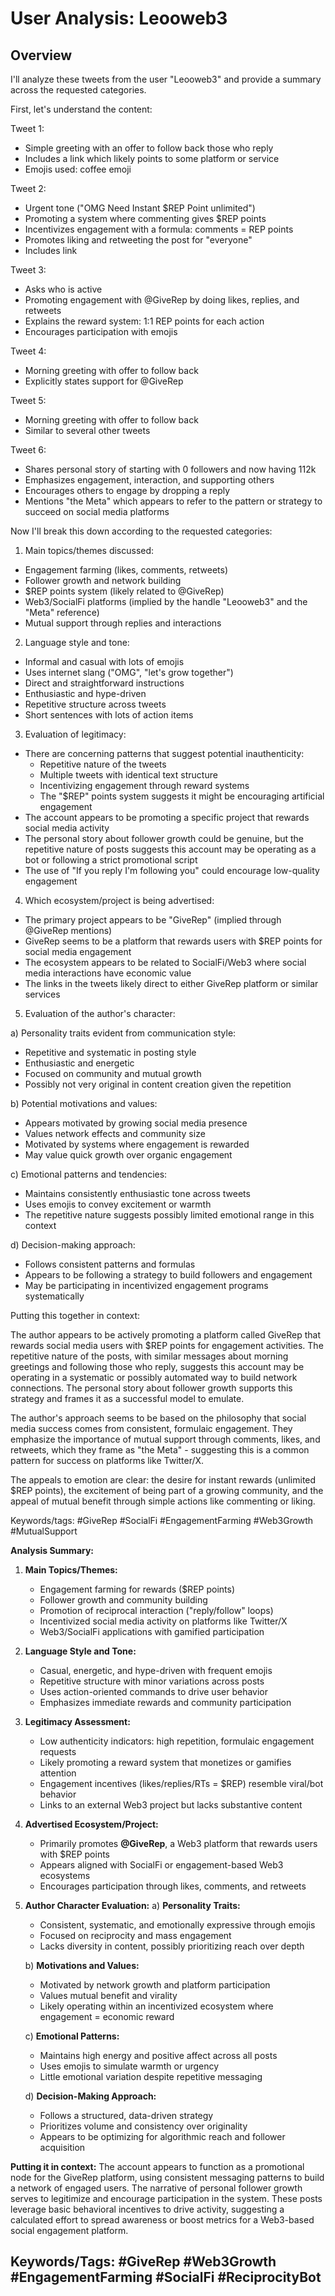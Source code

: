 # User Analysis: Leooweb3

## Overview

<think>
I'll analyze these tweets from the user "Leooweb3" and provide a summary across the requested categories.

First, let's understand the content:

Tweet 1:
- Simple greeting with an offer to follow back those who reply
- Includes a link which likely points to some platform or service
- Emojis used: coffee emoji

Tweet 2:
- Urgent tone ("OMG Need Instant $REP Point unlimited")
- Promoting a system where commenting gives $REP points
- Incentivizes engagement with a formula: comments = REP points
- Promotes liking and retweeting the post for "everyone"
- Includes link

Tweet 3:
- Asks who is active
- Promoting engagement with @GiveRep by doing likes, replies, and retweets
- Explains the reward system: 1:1 REP points for each action
- Encourages participation with emojis

Tweet 4:
- Morning greeting with offer to follow back
- Explicitly states support for @GiveRep

Tweet 5:
- Morning greeting with offer to follow back
- Similar to several other tweets

Tweet 6:
- Shares personal story of starting with 0 followers and now having 112k
- Emphasizes engagement, interaction, and supporting others
- Encourages others to engage by dropping a reply
- Mentions "the Meta" which appears to refer to the pattern or strategy to succeed on social media platforms

Now I'll break this down according to the requested categories:

1. Main topics/themes discussed:
- Engagement farming (likes, comments, retweets)
- Follower growth and network building
- $REP points system (likely related to @GiveRep)
- Web3/SocialFi platforms (implied by the handle "Leooweb3" and the "Meta" reference)
- Mutual support through replies and interactions

2. Language style and tone:
- Informal and casual with lots of emojis
- Uses internet slang ("OMG", "let's grow together")
- Direct and straightforward instructions
- Enthusiastic and hype-driven
- Repetitive structure across tweets
- Short sentences with lots of action items

3. Evaluation of legitimacy:
- There are concerning patterns that suggest potential inauthenticity:
  - Repetitive nature of the tweets 
  - Multiple tweets with identical text structure
  - Incentivizing engagement through reward systems
  - The "$REP" points system suggests it might be encouraging artificial engagement
- The account appears to be promoting a specific project that rewards social media activity
- The personal story about follower growth could be genuine, but the repetitive nature of posts suggests this account may be operating as a bot or following a strict promotional script
- The use of "If you reply I'm following you" could encourage low-quality engagement

4. Which ecosystem/project is being advertised:
- The primary project appears to be "GiveRep" (implied through @GiveRep mentions)
- GiveRep seems to be a platform that rewards users with $REP points for social media engagement
- The ecosystem appears to be related to SocialFi/Web3 where social media interactions have economic value
- The links in the tweets likely direct to either GiveRep platform or similar services

5. Evaluation of the author's character:

a) Personality traits evident from communication style:
- Repetitive and systematic in posting style
- Enthusiastic and energetic
- Focused on community and mutual growth
- Possibly not very original in content creation given the repetition

b) Potential motivations and values:
- Appears motivated by growing social media presence
- Values network effects and community size
- Motivated by systems where engagement is rewarded
- May value quick growth over organic engagement

c) Emotional patterns and tendencies:
- Maintains consistently enthusiastic tone across tweets
- Uses emojis to convey excitement or warmth
- The repetitive nature suggests possibly limited emotional range in this context

d) Decision-making approach:
- Follows consistent patterns and formulas
- Appears to be following a strategy to build followers and engagement
- May be participating in incentivized engagement programs systematically

Putting this together in context:

The author appears to be actively promoting a platform called GiveRep that rewards social media users with $REP points for engagement activities. The repetitive nature of the posts, with similar messages about morning greetings and following those who reply, suggests this account may be operating in a systematic or possibly automated way to build network connections. The personal story about follower growth supports this strategy and frames it as a successful model to emulate.

The author's approach seems to be based on the philosophy that social media success comes from consistent, formulaic engagement. They emphasize the importance of mutual support through comments, likes, and retweets, which they frame as "the Meta" - suggesting this is a common pattern for success on platforms like Twitter/X.

The appeals to emotion are clear: the desire for instant rewards (unlimited $REP points), the excitement of being part of a growing community, and the appeal of mutual benefit through simple actions like commenting or liking.

Keywords/tags: #GiveRep #SocialFi #EngagementFarming #Web3Growth #MutualSupport
</think>

**Analysis Summary:**

1. **Main Topics/Themes:**
   - Engagement farming for rewards ($REP points)
   - Follower growth and community building
   - Promotion of reciprocal interaction ("reply/follow" loops)
   - Incentivized social media activity on platforms like Twitter/X
   - Web3/SocialFi applications with gamified participation

2. **Language Style and Tone:**
   - Casual, energetic, and hype-driven with frequent emojis
   - Repetitive structure with minor variations across posts
   - Uses action-oriented commands to drive user behavior
   - Emphasizes immediate rewards and community participation

3. **Legitimacy Assessment:**
   - Low authenticity indicators: high repetition, formulaic engagement requests
   - Likely promoting a reward system that monetizes or gamifies attention
   - Engagement incentives (likes/replies/RTs = $REP) resemble viral/bot behavior
   - Links to an external Web3 project but lacks substantive content

4. **Advertised Ecosystem/Project:**
   - Primarily promotes **@GiveRep**, a Web3 platform that rewards users with $REP points
   - Appears aligned with SocialFi or engagement-based Web3 ecosystems
   - Encourages participation through likes, comments, and retweets

5. **Author Character Evaluation:**
   a) **Personality Traits:**
      - Consistent, systematic, and emotionally expressive through emojis
      - Focused on reciprocity and mass engagement
      - Lacks diversity in content, possibly prioritizing reach over depth

   b) **Motivations and Values:**
      - Motivated by network growth and platform participation
      - Values mutual benefit and virality
      - Likely operating within an incentivized ecosystem where engagement = economic reward

   c) **Emotional Patterns:**
      - Maintains high energy and positive affect across all posts
      - Uses emojis to simulate warmth or urgency
      - Little emotional variation despite repetitive messaging

   d) **Decision-Making Approach:**
      - Follows a structured, data-driven strategy
      - Prioritizes volume and consistency over originality
      - Appears to be optimizing for algorithmic reach and follower acquisition

**Putting it in context:**
The account appears to function as a promotional node for the GiveRep platform, using consistent messaging patterns to build a network of engaged users. The narrative of personal follower growth serves to legitimize and encourage participation in the system. These posts leverage basic behavioral incentives to drive activity, suggesting a calculated effort to spread awareness or boost metrics for a Web3-based social engagement platform.

**Keywords/Tags:**
#GiveRep #Web3Growth #EngagementFarming #SocialFi #ReciprocityBot
---
